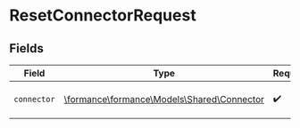 # ResetConnectorRequest


## Fields

| Field                                                                          | Type                                                                           | Required                                                                       | Description                                                                    |
| ------------------------------------------------------------------------------ | ------------------------------------------------------------------------------ | ------------------------------------------------------------------------------ | ------------------------------------------------------------------------------ |
| `connector`                                                                    | [\formance\formance\Models\Shared\Connector](../../Models/Shared/Connector.md) | :heavy_check_mark:                                                             | The name of the connector.                                                     |